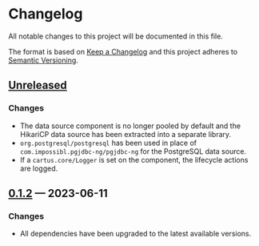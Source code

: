 # Changelog

All notable changes to this project will be documented in this file.

The format is based on [Keep a Changelog](http://keepachangelog.com)
and this project adheres to
[Semantic Versioning](http://semver.org/spec/v2.0.0.html).

## [Unreleased]

### Changes

- The data source component is no longer pooled by default and the HikariCP 
  data source has been extracted into a separate library.
- `org.postgresql/postgresql` has been used in place of
  `com.impossibl.pgjdbc-ng/pgjdbc-ng` for the PostgreSQL data source.
- If a `cartus.core/Logger` is set on the component, the lifecycle actions are
  logged.

## [0.1.2] — 2023-06-11

### Changes

- All dependencies have been upgraded to the latest available versions.

[0.1.2]: https://github.com/logicblocks/component.jdbc-data-source.postgres/compare/0.1.0...0.1.2
[Unreleased]: https://github.com/logicblocks/component.jdbc-data-source.postgres/compare/0.1.2...HEAD
